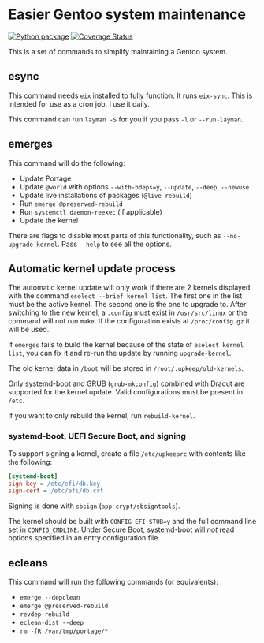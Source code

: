 # Easier Gentoo system maintenance

[![Python package](https://github.com/Tatsh/upkeep/workflows/Python%20package/badge.svg)](https://github.com/Tatsh/upkeep/actions?query=workflow%3A%22Python+package%22)
[![Coverage Status](https://coveralls.io/repos/github/Tatsh/upkeep/badge.svg?branch=master)](https://coveralls.io/github/Tatsh/upkeep?branch=master)

This is a set of commands to simplify maintaining a Gentoo system.

## esync

This command needs `eix` installed to fully function. It runs `eix-sync`. This
is intended for use as a cron job. I use it daily.

This command can run `layman -S` for you if you pass `-l` or `--run-layman`.

## emerges

This command will do the following:

- Update Portage
- Update `@world` with options `--with-bdeps=y`, `--update`, `--deep`,
  `--newuse`
- Update live installations of packages (`@live-rebuild`)
- Run `emerge @preserved-rebuild`
- Run `systemctl daemon-reexec` (if applicable)
- Update the kernel

There are flags to disable most parts of this functionality, such as
`--no-upgrade-kernel`. Pass `--help` to see all the options.

## Automatic kernel update process

The automatic kernel update will only work if there are 2 kernels displayed
with the command `eselect --brief kernel list`. The first one in the list must
be the active kernel. The second one is the one to upgrade to. After switching
to the new kernel, a `.config` must exist in `/usr/src/linux` or the command
will not run `make`. If the configuration exists at `/proc/config.gz` it will
be used.

If `emerges` fails to build the kernel because of the state of
`eselect kernel list`, you can fix it and re-run the update by running
`upgrade-kernel`.

The old kernel data in `/boot` will be stored in `/root/.upkeep/old-kernels`.

Only systemd-boot and GRUB (`grub-mkconfig`) combined with Dracut are supported
for the kernel update. Valid configurations must be present in `/etc`.

If you want to only rebuild the kernel, run `rebuild-kernel`.

### systemd-boot, UEFI Secure Boot, and signing

To support signing a kernel, create a file `/etc/upkeeprc` with contents like
the following:

```ini
[systemd-boot]
sign-key = /etc/efi/db.key
sign-cert = /etc/efi/db.crt
```

Signing is done with `sbsign` (`app-crypt/sbsigntools`).

The kernel should be built with `CONFIG_EFI_STUB=y` and the full command line
set in `CONFIG_CMDLINE`. Under Secure Boot, systemd-boot will _not_ read
options specified in an entry configuration file.

## ecleans

This command will run the following commands (or equivalents):

- `emerge --depclean`
- `emerge @preserved-rebuild`
- `revdep-rebuild`
- `eclean-dist --deep`
- `rm -fR /var/tmp/portage/*`
